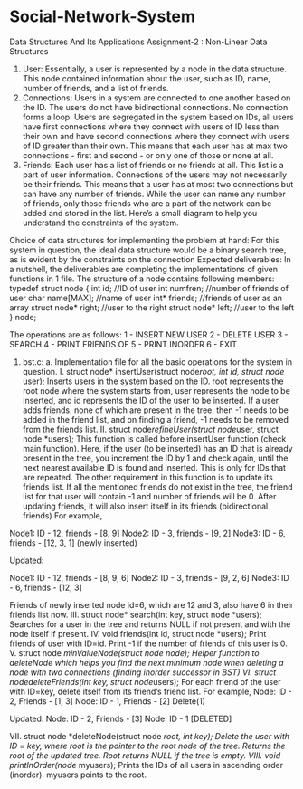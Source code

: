 # Social-Network-System
Data Structures And Its Applications Assignment-2 : Non-Linear Data Structures

1. User: Essentially, a user is represented by a node in the data structure. This
node contained information about the user, such as ID, name, number of
friends, and a list of friends.
2. Connections: Users in a system are connected to one another based on the
ID. The users do not have bidirectional connections. No connection forms a
loop. Users are segregated in the system based on IDs, all users have first
connections where they connect with users of ID less than their own and have
second connections where they connect with users of ID greater than their
own. This means that each user has at max two connections - first and
second - or only one of those or none at all.
3. Friends: Each user has a list of friends or no friends at all. This list is a part of
user information. Connections of the users may not necessarily be their
friends. This means that a user has at most two connections but can have any
number of friends. While the user can name any number of friends, only those
friends who are a part of the network can be added and stored in the list.
Here’s a small diagram to help you understand the constraints of the system.

Choice of data structures for implementing the problem at hand:
For this system in question, the ideal data structure would be a binary search tree, as
is evident by the constraints on the connection
Expected deliverables:
In a nutshell, the deliverables are completing the implementations of given
functions in 1 file.
The structure of a node contains following members:
typedef struct node
{
int id; //ID of user
int numfren; //number of friends of user
char name[MAX]; //name of user
int* friends; //friends of user as an array
struct node* right; //user to the right
struct node* left; //user to the left
} node;

The operations are as follows:
1 - INSERT NEW USER
2 - DELETE USER
3 - SEARCH
4 - PRINT FRIENDS OF
5 - PRINT INORDER
6 - EXIT

1. bst.c:
a. Implementation file for all the basic operations for the system in question.
I. struct node* insertUser(struct node*root, int id, struct node*
user); Inserts users in the system based on the ID. root represents
the root node where the system starts from, user represents the node
to be inserted, and id represents the ID of the user to be inserted.
If a user adds friends, none of which are present in the tree, then -1
needs to be added in the friend list, and on finding a friend, -1 needs to
be removed from the friends list.
II. struct node*refineUser(struct node*user, struct node *users); This
function is called before insertUser function (check main function).
Here, if the user (to be inserted) has an ID that is already present in
the tree, you increment the ID by 1 and check again, until the next
nearest available ID is found and inserted. This is only for IDs that are
repeated. The other requirement in this function is to update its friends
list. If all the mentioned friends do not exist in the tree, the friend list for
that user will contain -1 and number of friends will be 0. After updating
friends, it will also insert itself in its friends (bidirectional friends)
For example,

Node1: ID - 12, friends - [8, 9]
Node2: ID - 3, friends - [9, 2]
Node3: ID - 6, friends - [12, 3, 1] (newly inserted)

Updated:

Node1: ID - 12, friends - [8, 9, 6]
Node2: ID - 3, friends - [9, 2, 6]
Node3: ID - 6, friends - [12, 3]

Friends of newly inserted node id=6, which are 12 and 3, also have 6 in their friends
list now.
III. struct node* search(int key, struct node *users); Searches for a
user in the tree and returns NULL if not present and with the node
itself if present.
IV. void friends(int id, struct node *users); Print friends of user with
ID=id. Print -1 if the number of friends of this user is 0.
V. struct node *minValueNode(struct node *node); Helper function to
deleteNode which helps you find the next minimum node when
deleting a node with two connections (finding inorder successor in
BST)
VI. struct node*deleteFriends(int key, struct node*users); For each
friend of the user with ID=key, delete itself from its friend’s friend list.
For example, Node: ID - 2, Friends - [1, 3]
Node: ID - 1, Friends - [2]
Delete(1)

Updated: Node: ID - 2, Friends - [3]
Node: ID - 1 [DELETED]

VII. struct node *deleteNode(struct node *root, int key); Delete the
user with ID = key, where root is the pointer to the root node of the
tree. Returns the root of the updated tree. Root returns NULL if the
tree is empty.
VIII. void printInOrder(node* myusers); Prints the IDs of all users in
ascending order (inorder). myusers points to the root.
